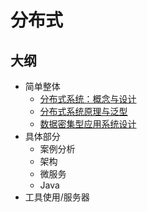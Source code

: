 #   分布式

##  大纲
-   简单整体
    -   [分布式系统：概念与设计](ds/README.md)
    -   [分布式系统原理与泛型](pp/README.md)
    -   [数据密集型应用系统设计](da/README.md)
-   具体部分
    -   案例分析
    -   架构
    -   微服务
    -   Java
-   工具使用/服务器